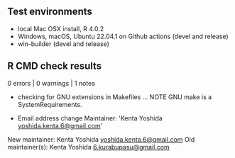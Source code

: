 ## Test environments

* local Mac OSX install, R 4.0.2
* Windows, macOS, Ubuntu 22.04.1 on Github actions (devel and release)
* win-builder (devel and release)


## R CMD check results

0 errors | 0 warnings | 1 notes

* checking for GNU extensions in Makefiles ... NOTE
  GNU make is a SystemRequirements.
  
  
* Email address change
Maintainer: 'Kenta Yoshida <yoshida.kenta.6@gmail.com>'

New maintainer:
  Kenta Yoshida <yoshida.kenta.6@gmail.com>
Old maintainer(s):
  Kenta Yoshida <6.kurabupasu@gmail.com>
